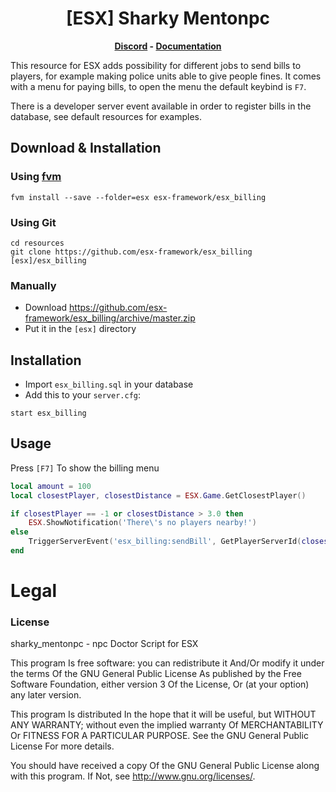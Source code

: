 <h1 align='center'>[ESX] Sharky Mentonpc</a></h1><p align='center'><b><a href='https://discord.esx-framework.org/'>Discord</a> - <a href='https://documentation.esx-framework.org/legacy/installation'>Documentation</a></b></h5>

This resource for ESX adds possibility for different jobs to send bills to players, for example making police units able to give people fines. It comes with a menu for paying bills, to open the menu the default keybind is `F7`.

There is a developer server event available in order to register bills in the database, see default resources for examples.

## Download & Installation

### Using [fvm](https://github.com/qlaffont/fvm-installer)
```
fvm install --save --folder=esx esx-framework/esx_billing
```

### Using Git
```
cd resources
git clone https://github.com/esx-framework/esx_billing [esx]/esx_billing
```

### Manually
- Download https://github.com/esx-framework/esx_billing/archive/master.zip
- Put it in the `[esx]` directory


## Installation
- Import `esx_billing.sql` in your database
- Add this to your `server.cfg`:

```
start esx_billing
```

## Usage
Press `[F7]` To show the billing menu

```lua
local amount = 100
local closestPlayer, closestDistance = ESX.Game.GetClosestPlayer()

if closestPlayer == -1 or closestDistance > 3.0 then
	ESX.ShowNotification('There\'s no players nearby!')
else
	TriggerServerEvent('esx_billing:sendBill', GetPlayerServerId(closestPlayer), 'society_taxi', 'Taxi', amount)
end
```

# Legal
### License
sharky_mentonpc - npc Doctor Script for ESX


This program Is free software: you can redistribute it And/Or modify it under the terms Of the GNU General Public License As published by the Free Software Foundation, either version 3 Of the License, Or (at your option) any later version.

This program Is distributed In the hope that it will be useful, but WITHOUT ANY WARRANTY; without even the implied warranty Of MERCHANTABILITY Or FITNESS FOR A PARTICULAR PURPOSE. See the GNU General Public License For more details.

You should have received a copy Of the GNU General Public License along with this program. If Not, see http://www.gnu.org/licenses/.